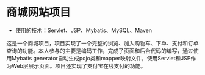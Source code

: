 # 商城网站项目
* 使用的技术：Servlet、JSP、Mybatis、MySQL、Maven


这是一个商城项目，项目实现了一个完整的浏览、加入购物车、下单、支付和订单查询的功能。本人参与的主要是编码工作，完成了页面和后台代码的编写，通过使用Mybatis generator自动生成pojo类和mapper映射文件，使用Servlet和JSP作为Web层展示页面。项目还实现了支付宝在线支付的功能。
